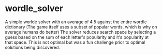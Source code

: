 # wordle_solver

A simple worlde solver with an average of 4.5 against the entire wordle dictionary (The game itself uses a subset of popular words, which is why on average humans do better)
The solver reduces search space by selecting a guess based on the sum of each letter's popularity and it's popularity at that space. This is not optimal but was a fun challenge prior to optimal solutions being discovered.
